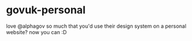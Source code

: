 # govuk-personal
love @alphagov so much that you'd use their design system on a personal website? now you can :D

